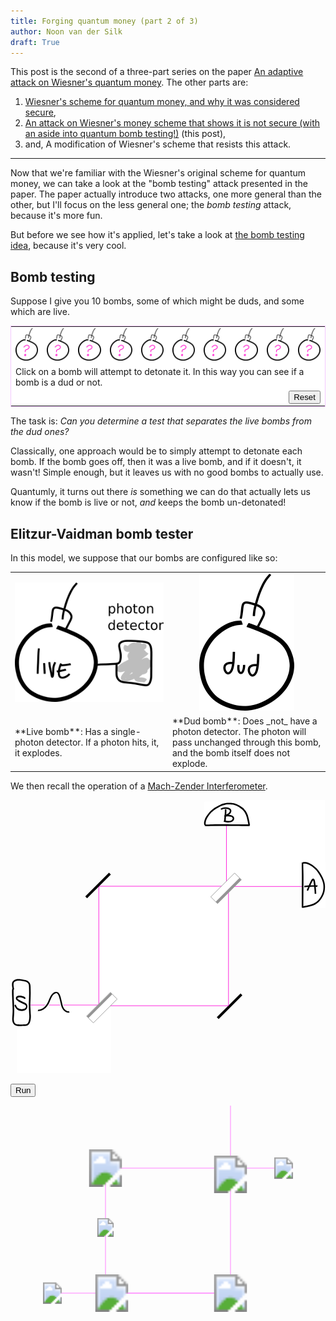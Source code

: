```yaml
---
title: Forging quantum money (part 2 of 3)
author: Noon van der Silk
draft: True
---
```


<style>
table.bombs {
    border: solid 1px #f3c9ff;
}

table.bombs td { 
    background: white; 
    border: 0;
}

table.bombs td img {
    cursor: pointer;
}
</style>
<script type="text/javascript" 
    src="//cdnjs.cloudflare.com/ajax/libs/jquery/2.2.4/jquery.js"></script>

This post is the second of a three-part series on the paper [An adaptive
attack on Wiesner's quantum money](https://arxiv.org/abs/1404.1507). The other
parts are:

1. [Wiesner's scheme for quantum money, and why it was considered
   secure](/posts/2017-01-06-forging-quantum-money-part-1.html),
2. [An attack on Wiesner's money scheme that shows it is not secure (with an
   aside into quantum bomb testing!)](#) (this post),
3. and, A modification of Wiesner's scheme that resists this attack.

<hr />

Now that we're familiar with the Wiesner's original scheme for quantum money,
we can take a look at the "bomb testing" attack presented in the paper.  The
paper actually introduce two attacks, one more general than the other, but
I'll focus on the less general one; the _bomb testing_ attack, because it's
more fun.

But before we see how it's applied, let's take a look at [the bomb testing
idea](https://en.wikipedia.org/wiki/Elitzur%E2%80%93Vaidman_bomb_tester),
because it's very cool.


## Bomb testing


Suppose I give you 10 bombs, some of which might be duds, and some which are
live. 
<table width='100%' border="0" class="bombs"> 
<tr> <td width='10%' style='text-align: center'>
<img id="b1" src="../images/bomb-unknown.png" width='100%'/>
</td> <td width='10%' style='text-align: center'>
<img id="b2" src="../images/bomb-unknown.png" width='100%'/>
</td> <td width='10%' style='text-align: center'>
<img id="b3" src="../images/bomb-unknown.png" width='100%'/>
</td> <td width='10%' style='text-align: center'>
<img id="b4" src="../images/bomb-unknown.png" width='100%'/>
</td> <td width='10%' style='text-align: center'>
<img id="b5" src="../images/bomb-unknown.png" width='100%'/>
</td> <td width='10%' style='text-align: center'>
<img id="b6" src="../images/bomb-unknown.png" width='100%'/>
</td> <td width='10%' style='text-align: center'>
<img id="b7" src="../images/bomb-unknown.png" width='100%'/>
</td> <td width='10%' style='text-align: center'>
<img id="b8" src="../images/bomb-unknown.png" width='100%'/>
</td> <td width='10%' style='text-align: center'>
<img id="b9" src="../images/bomb-unknown.png" width='100%'/>
</td> <td width='10%' style='text-align: center'>
<img id="b10" src="../images/bomb-unknown.png" width='100%'/>
</td> </tr>
<tr> <td colspan="10" class="instructions">
Click on a bomb will attempt to detonate it. In this way you can see if a bomb
is a dud or not.
</td> </tr>
<tr> <td colspan="10" class="instructions" style='text-align: right;'>
<button onclick="resetBombs();">Reset</button>
</td> </tr>
</table>

<script language="javascript">
var a = new Object();
function resetBombs () {
    $(".bombs td img").attr("src", "../images/bomb-unknown.png");
    $(".bombs td img").click(function (obj){
        var id = $(obj.target).attr("id");
        if ( !a[id] ) {
            if( Math.random() < 0.3 ){
                $(obj.target).attr("src", "../images/bomb-boom.png");
            } else {
                $(obj.target).attr("src", "../images/bomb-dud.png");
            }
        } else {
            console.log("skipping");
        }
        a[id] = true;
    });
}
resetBombs();
</script>

The task is:
*Can you determine a test that separates the live bombs from the dud ones?*

Classically, one approach would be to simply attempt to detonate each bomb. If
the bomb goes off, then it was a live bomb, and if it doesn't, it wasn't!
Simple enough, but it leaves us with no good bombs to actually use.

Quantumly, it turns out there _is_ something we can do that actually lets us
know if the bomb is live or not, _and_ keeps the bomb un-detonated!
 

## Elitzur-Vaidman bomb tester

In this model, we suppose that our bombs are configured like so:

<table width='100%'>
<tr> <td width='50%' style='text-align: center'>
<img src="../images/live-bomb.png" />
</td> <td width='50%' style='text-align: center'>
<img src="../images/dud-bomb.png" />
</td> </tr>
<tr> <td>
**Live bomb**: Has a single-photon detector. If a photon hits, it, it
explodes.
</td> <td>
**Dud bomb**: Does _not_ have a photon detector. The photon will pass
unchanged through this bomb, and the bomb itself does not explode.
</td> </tr>
</table>

We then recall the operation of a [Mach-Zender Interferometer](https://en.wikipedia.org/wiki/Mach%E2%80%93Zehnder_interferometer).







<center>
<svg
   xmlns:dc="http://purl.org/dc/elements/1.1/"
   xmlns:cc="http://creativecommons.org/ns#"
   xmlns:rdf="http://www.w3.org/1999/02/22-rdf-syntax-ns#"
   xmlns:svg="http://www.w3.org/2000/svg"
   xmlns="http://www.w3.org/2000/svg"
   xmlns:sodipodi="http://sodipodi.sourceforge.net/DTD/sodipodi-0.dtd"
   xmlns:inkscape="http://www.inkscape.org/namespaces/inkscape"
   width="554.50085"
   height="480.94122"
   viewBox="0 0 554.50088 480.94119"
   id="svg2"
   version="1.1"
   inkscape:version="0.91 r13725"
   inkscape:export-filename="/home/noon/dev/silky.github.com/src/images/wave-up.png"
   inkscape:export-xdpi="48.0396"
   inkscape:export-ydpi="48.0396"
   sodipodi:docname="mm-setup.svg">
  <defs
     id="defs4" />
  <sodipodi:namedview
     id="base"
     pagecolor="#ffffff"
     bordercolor="#666666"
     borderopacity="1.0"
     inkscape:pageopacity="0.0"
     inkscape:pageshadow="2"
     inkscape:zoom="0.98994949"
     inkscape:cx="471.74158"
     inkscape:cy="503.50598"
     inkscape:document-units="px"
     inkscape:current-layer="layer1"
     showgrid="false"
     fit-margin-top="0"
     fit-margin-left="0"
     fit-margin-right="0"
     fit-margin-bottom="0"
     showguides="false"
     inkscape:window-width="1631"
     inkscape:window-height="1438"
     inkscape:window-x="0"
     inkscape:window-y="0"
     inkscape:window-maximized="0"
     units="px" />
  <metadata
     id="metadata7">
    <rdf:RDF>
      <cc:Work
         rdf:about="">
        <dc:format>image/svg+xml</dc:format>
        <dc:type
           rdf:resource="http://purl.org/dc/dcmitype/StillImage" />
        <dc:title></dc:title>
      </cc:Work>
    </rdf:RDF>
  </metadata>
  <g
     inkscape:label="Layer 1"
     inkscape:groupmode="layer"
     id="layer1"
     transform="translate(1226.275,720.63565)">
    <rect
       style="fill:#ffffff;fill-opacity:1;stroke:#ff00d9;stroke-width:0.93451446;stroke-linecap:square;stroke-linejoin:bevel;stroke-miterlimit:4;stroke-dasharray:none;stroke-dashoffset:0;stroke-opacity:1"
       id="rect4500"
       width="164.20753"
       height="116.1468"
       x="-845.59387"
       y="-684.59009" />
    <rect
       style="fill:#ffffff;fill-opacity:1;stroke:none;stroke-width:2;stroke-linecap:square;stroke-linejoin:bevel;stroke-miterlimit:4;stroke-dasharray:none;stroke-dashoffset:0;stroke-opacity:1"
       id="rect4502"
       width="140.84468"
       height="120.81937"
       x="-813.95386"
       y="-720.63568" />
    <rect
       style="fill:#ffffff;fill-opacity:1;stroke:#ff00d9;stroke-width:0.8679862;stroke-linecap:square;stroke-linejoin:bevel;stroke-miterlimit:4;stroke-dasharray:none;stroke-dashoffset:0;stroke-opacity:1"
       id="rect4500-6"
       width="141.57872"
       height="116.21332"
       x="-1212.7578"
       y="-359.67938" />
    <rect
       style="fill:#ffffff;fill-opacity:1;stroke:none;stroke-width:2;stroke-linecap:square;stroke-linejoin:bevel;stroke-miterlimit:4;stroke-dasharray:none;stroke-dashoffset:0;stroke-opacity:1"
       id="rect4502-7"
       width="165.54257"
       height="118.81686"
       x="-1215.0608"
       y="-358.51132" />
    <rect
       style="fill:#ffffff;fill-opacity:1;stroke:none;stroke-width:2.5999999;stroke-linecap:square;stroke-linejoin:bevel;stroke-miterlimit:4;stroke-dasharray:none;stroke-dashoffset:0;stroke-opacity:1"
       id="rect4367"
       width="35.378044"
       height="67.418541"
       x="-1226.275"
       y="-391.5531"
       inkscape:export-xdpi="48.0396"
       inkscape:export-ydpi="48.0396" />
    <rect
       style="fill:#000000;fill-opacity:1;stroke:none;stroke-width:2.03500009;stroke-linecap:square;stroke-linejoin:bevel;stroke-miterlimit:4;stroke-dasharray:none;stroke-dashoffset:0;stroke-opacity:1"
       id="rect4371-3"
       width="4.5056953"
       height="59.1581"
       x="-849.43573"
       y="312.00827"
       transform="matrix(0.70710678,0.70710678,-0.70710678,0.70710678,0,0)"
       inkscape:export-xdpi="48.0396"
       inkscape:export-ydpi="48.0396" />
    <rect
       style="fill:#ffffff;fill-opacity:1;stroke:none;stroke-width:2.03500009;stroke-linecap:square;stroke-linejoin:bevel;stroke-miterlimit:4;stroke-dasharray:none;stroke-dashoffset:0;stroke-opacity:1"
       id="rect4503-1"
       width="41.385643"
       height="80.101242"
       x="676.17957"
       y="-885.11047"
       inkscape:export-xdpi="48.0396"
       inkscape:export-ydpi="48.0396"
       transform="matrix(0,-1,1,0,0,0)" />
    <path
       style="fill:#ffffff;fill-opacity:1;fill-rule:evenodd;stroke:#000000;stroke-width:0.46725723px;stroke-linecap:butt;stroke-linejoin:miter;stroke-opacity:1"
       d="m -883.21021,-675.36318 76.70018,-1.888 -2.36,-11.32805 -7.08003,-17.46402 -18.17203,-8.26003 -18.40804,0.23601 -17.93605,10.14803 -11.09203,13.92404 -3.54,9.20399 z"
       id="path4465-5"
       inkscape:connector-curvature="0"
       inkscape:export-xdpi="48.0396"
       inkscape:export-ydpi="48.0396" />
    <path
       style="fill:#000000;fill-opacity:1;stroke:none;stroke-width:2.03500009;stroke-linecap:square;stroke-linejoin:bevel;stroke-miterlimit:4;stroke-dasharray:none;stroke-dashoffset:0;stroke-opacity:1"
       id="path4416"
       d="m -883.81047,-677.48823 c 0.75986,-0.0205 1.52005,-0.0266 2.28012,-0.0351 1.50701,-0.0154 3.01405,-0.0271 4.5211,-0.0374 2.02782,-0.056 4.05623,-0.10564 6.0843,-0.15765 2.97071,-0.0774 5.94159,-0.14947 8.913,-0.19302 3.92562,-0.0345 7.85152,-0.0173 11.77719,-3.3e-4 3.86662,0.0201 7.7332,0.0463 11.59976,0.0759 3.56905,0.028 7.13814,0.0512 10.70722,0.0761 3.21256,0.0201 6.42514,0.0397 9.63772,0.0582 2.86473,0.0144 5.72944,0.0294 8.59416,0.0448 1.65631,0.008 3.3126,0.0182 4.96888,0.0318 0.19845,0.0514 -0.52861,2.85788 -0.72707,2.80649 l 0,0 c -1.65979,0.005 -3.31958,0.008 -4.97939,0.005 -2.86841,0 -5.73684,-0.004 -8.60525,-0.0112 -3.21653,-0.005 -6.43305,-0.0131 -9.64955,-0.0248 -3.57304,-0.0107 -7.14606,-0.0262 -10.71908,-0.042 -3.86695,-0.0173 -7.73387,-0.0406 -11.60077,-0.0678 -3.4122,-0.0238 -6.82442,-0.0516 -10.23672,-0.0534 -2.96718,0.008 -5.934,0.0571 -8.90071,0.10939 -2.52409,0.0475 -5.04828,0.10317 -7.57294,0.10378 -1.50068,-0.0103 -3.00135,-0.0219 -4.50199,-0.0374 -0.75404,-0.009 -1.5082,-0.0145 -2.26203,-0.0351 -0.18508,-0.0475 0.48697,-2.66496 0.67205,-2.61744 z"
       inkscape:connector-curvature="0"
       inkscape:export-xdpi="48.0396"
       inkscape:export-ydpi="48.0396" />
    <path
       style="fill:#000000;fill-opacity:1;stroke:none;stroke-width:2.03500009;stroke-linecap:square;stroke-linejoin:bevel;stroke-miterlimit:4;stroke-dasharray:none;stroke-dashoffset:0;stroke-opacity:1"
       id="path4432"
       d="m -807.58481,-676.97906 c -0.10733,-0.58182 -0.20802,-1.16486 -0.30824,-1.74795 -0.14796,-0.87471 -0.32181,-1.74455 -0.49312,-2.61487 -0.21669,-1.0688 -0.43393,-2.13746 -0.66318,-3.2036 -0.2461,-1.15974 -0.51134,-2.31517 -0.78549,-3.46855 -0.2832,-1.17806 -0.60396,-2.34661 -0.94375,-3.50943 -0.32664,-1.13324 -0.72793,-2.24115 -1.18393,-3.32809 -0.45567,-1.05207 -0.98182,-2.07131 -1.54253,-3.07068 -0.55256,-0.9588 -1.1704,-1.87575 -1.83456,-2.76013 -0.65371,-0.86204 -1.38632,-1.65839 -2.14468,-2.42829 -0.78008,-0.77723 -1.62843,-1.4797 -2.48644,-2.16807 -0.89208,-0.72126 -1.8435,-1.36211 -2.80054,-1.99262 -0.98432,-0.6478 -2.0008,-1.24393 -3.02899,-1.81876 -1.01952,-0.57636 -2.07745,-1.07819 -3.15316,-1.53946 -1.07361,-0.46044 -2.17748,-0.84148 -3.29885,-1.16628 -1.13359,-0.32498 -2.28706,-0.57052 -3.44908,-0.76756 -1.16458,-0.19695 -2.33918,-0.31872 -3.51573,-0.41479 -1.04117,-0.0865 -2.03595,-0.071 -2.79882,-0.0626 -1.15326,0.0126 -2.30248,0.11247 -3.44745,0.24405 -1.12752,0.13195 -2.23948,0.36263 -3.34529,0.61453 -1.07086,0.24531 -2.12479,0.55623 -3.16844,0.8977 -1.02239,0.33951 -2.02097,0.74364 -3.01044,1.16828 -0.97908,0.42501 -1.94292,0.88391 -2.89762,1.36084 -0.97978,0.49132 -1.94068,1.01876 -2.89757,1.55293 -0.98825,0.54917 -1.96175,1.12389 -2.92816,1.71044 -0.96362,0.58603 -1.91613,1.18992 -2.85643,1.81263 -0.91062,0.60833 -1.79654,1.25174 -2.65975,1.92538 -0.85058,0.66959 -1.66059,1.3879 -2.4494,2.12859 -0.78451,0.74692 -1.53291,1.52971 -2.26323,2.32923 -0.73673,0.80849 -1.42759,1.65657 -2.11131,2.50978 -0.68753,0.85008 -1.33536,1.73054 -1.95972,2.62767 -0.6183,0.89186 -1.17951,1.82076 -1.71898,2.76172 -0.52224,0.90625 -0.97921,1.84684 -1.40182,2.80284 -0.38289,0.87126 -0.69135,1.77143 -0.96681,2.68146 -0.24513,0.81853 -0.41609,1.65581 -0.53748,2.50085 -0.10714,0.76107 -0.1308,1.52957 -0.11281,2.2969 0.0168,0.67556 0.1343,1.33967 0.30517,1.99158 0.0403,0.18971 -2.64236,0.76019 -2.6827,0.57053 l 0,0 c -0.20485,-0.82247 -0.35015,-1.65844 -0.37156,-2.50796 -0.021,-0.89283 0.003,-1.78716 0.12446,-2.67327 0.13236,-0.96176 0.31894,-1.91533 0.59137,-2.84817 0.29721,-1.00161 0.62814,-1.99341 1.04115,-2.95414 0.44842,-1.03403 0.92985,-2.05411 1.48941,-3.03353 0.5686,-1.00198 1.15997,-1.99144 1.81134,-2.94236 0.64995,-0.94493 1.32367,-1.87342 2.04257,-2.76752 0.71295,-0.89255 1.42958,-1.78277 2.19493,-2.6315 0.76542,-0.84522 1.54661,-1.67572 2.36762,-2.46763 0.8325,-0.79583 1.68916,-1.56634 2.5886,-2.28643 0.9036,-0.72154 1.83261,-1.40939 2.79022,-2.05794 0.96117,-0.64715 1.93749,-1.27136 2.92586,-1.87618 0.98696,-0.60724 1.98298,-1.19968 2.99528,-1.7639 0.98328,-0.55589 1.97358,-1.09987 2.98011,-1.61273 0.98862,-0.50586 1.99031,-0.98615 3.00482,-1.43804 1.04613,-0.46417 2.10311,-0.90409 3.18447,-1.28052 1.10667,-0.37815 2.22436,-0.72448 3.36078,-1.00286 1.18197,-0.28204 2.36889,-0.54987 3.57405,-0.71402 1.22167,-0.16 2.44889,-0.28526 3.6813,-0.31993 1.47488,-0.0355 2.95257,-0.0262 4.42275,0.10962 1.24388,0.11653 2.48534,0.26311 3.71478,0.48866 1.24383,0.2361 2.47978,0.51519 3.69148,0.88503 1.20177,0.37605 2.38724,0.80274 3.53909,1.3135 1.13878,0.50992 2.25938,1.05932 3.34204,1.68087 1.07163,0.61103 2.13085,1.24416 3.15636,1.93047 1.0129,0.67836 2.01297,1.37687 2.95556,2.15144 0.92112,0.75406 1.82814,1.52727 2.65948,2.38114 0.82173,0.8526 1.6149,1.73385 2.32113,2.68603 0.71416,0.97264 1.38306,1.97753 1.97756,3.02848 0.59838,1.08044 1.16253,2.18064 1.64542,3.31823 0.48182,1.16926 0.91005,2.35899 1.25813,3.5755 0.34961,1.20155 0.6797,2.40895 0.96819,3.62684 0.27636,1.17109 0.54275,2.34447 0.78957,3.52219 0.22785,1.08137 0.44366,2.16528 0.65545,3.24992 0.16888,0.89227 0.33778,1.78459 0.476,2.68229 0.0906,0.57729 0.18027,1.15468 0.27231,1.73175 0.0276,0.18956 -2.65314,0.58001 -2.68075,0.39048 z"
       inkscape:connector-curvature="0"
       inkscape:export-xdpi="48.0396"
       inkscape:export-ydpi="48.0396" />
    <rect
       style="fill:#ffffff;fill-opacity:1;stroke:none;stroke-width:2.03500009;stroke-linecap:square;stroke-linejoin:bevel;stroke-miterlimit:4;stroke-dasharray:none;stroke-dashoffset:0;stroke-opacity:1"
       id="rect4503"
       width="41.385643"
       height="80.101242"
       x="-713.15979"
       y="-611.16406"
       inkscape:export-xdpi="48.0396"
       inkscape:export-ydpi="48.0396" />
    <path
       style="fill:#000000;fill-opacity:1;stroke:none;stroke-width:2.03500009;stroke-linecap:square;stroke-linejoin:bevel;stroke-miterlimit:4;stroke-dasharray:none;stroke-dashoffset:0;stroke-opacity:1"
       id="path4416-5"
       d="m -710.91994,-609.82517 c 0.0205,0.7599 0.0264,1.52008 0.0352,2.28012 0.0152,1.50705 0.0269,3.01409 0.0372,4.52114 0.056,2.0278 0.10562,4.05621 0.15763,6.08429 0.0774,2.97072 0.14946,5.9416 0.19303,8.91301 0.0345,3.92562 0.0173,7.85151 3.4e-4,11.77719 -0.02,3.86662 -0.0462,7.73321 -0.076,11.59975 -0.0282,3.56906 -0.0512,7.13815 -0.0761,10.70722 -0.0202,3.21257 -0.0395,6.42514 -0.0582,9.63773 -0.0144,2.86473 -0.0292,5.72944 -0.0447,8.59416 -0.008,1.65631 -0.0182,3.31261 -0.0319,4.96887 -0.0514,0.19846 -2.85789,-0.52861 -2.80647,-0.72705 l 0,0 c -0.005,-1.6598 -0.008,-3.31959 -0.005,-4.9794 8.7e-4,-2.86842 0.003,-5.73684 0.0111,-8.60525 0.006,-3.21653 0.0131,-6.43306 0.0245,-9.64956 0.0108,-3.57304 0.0262,-7.14605 0.0419,-10.71907 0.0175,-3.86696 0.0409,-7.73387 0.0678,-11.60077 0.024,-3.4122 0.0516,-6.82441 0.0534,-10.23671 -0.008,-2.9672 -0.0571,-5.93401 -0.1094,-8.90073 -0.0475,-2.52408 -0.10316,-5.04829 -0.10378,-7.57293 0.0104,-1.50069 0.022,-3.00138 0.0372,-4.50202 0.009,-0.75402 0.0146,-1.50817 0.0353,-2.262 0.0475,-0.18512 2.66497,0.48693 2.61745,0.67201 z"
       inkscape:connector-curvature="0"
       inkscape:export-xdpi="48.0396"
       inkscape:export-ydpi="48.0396" />
    <path
       style="fill:#000000;fill-opacity:1;stroke:none;stroke-width:2.03500009;stroke-linecap:square;stroke-linejoin:bevel;stroke-miterlimit:4;stroke-dasharray:none;stroke-dashoffset:0;stroke-opacity:1"
       id="path4432-3"
       d="m -711.42911,-533.59948 c 0.58183,-0.10733 1.16485,-0.20801 1.74794,-0.30824 0.8747,-0.14796 1.74455,-0.3218 2.61487,-0.4931 1.06879,-0.21671 2.13746,-0.43393 3.20362,-0.66319 1.15974,-0.24611 2.31517,-0.51133 3.46854,-0.78549 1.17805,-0.2832 2.34659,-0.60396 3.50943,-0.94374 1.13321,-0.32666 2.24114,-0.72794 3.32807,-1.18394 1.05208,-0.45567 2.07129,-0.98183 3.07067,-1.54254 0.95882,-0.55255 1.87577,-1.17039 2.76013,-1.83455 0.86207,-0.65371 1.6584,-1.38632 2.42832,-2.14468 0.7772,-0.78008 1.47968,-1.62844 2.16804,-2.48644 0.72128,-0.89208 1.36214,-1.84351 1.99264,-2.80054 0.64781,-0.98432 1.24392,-2.0008 1.81873,-3.02899 0.57639,-1.01951 1.07819,-2.07745 1.53948,-3.15316 0.46046,-1.07361 0.8415,-2.17747 1.1663,-3.29885 0.32497,-1.13359 0.57052,-2.28707 0.76753,-3.44908 0.19697,-1.16458 0.31876,-2.33918 0.41479,-3.51573 0.0865,-1.04117 0.071,-2.03594 0.0627,-2.79883 -0.0124,-1.15325 -0.11243,-2.30248 -0.24404,-3.44744 -0.13195,-1.12753 -0.36263,-2.23949 -0.61452,-3.34528 -0.24531,-1.07088 -0.55622,-2.1248 -0.89772,-3.16845 -0.33951,-1.0224 -0.74364,-2.02097 -1.16825,-3.01043 -0.42501,-0.97909 -0.8839,-1.94293 -1.36086,-2.89763 -0.49133,-0.97978 -1.01876,-1.94068 -1.55292,-2.89757 -0.54916,-0.98825 -1.12389,-1.96175 -1.71044,-2.92815 -0.58603,-0.96362 -1.18993,-1.91615 -1.81264,-2.85644 -0.60832,-0.91063 -1.25174,-1.79654 -1.92537,-2.65974 -0.66957,-0.85059 -1.38792,-1.66063 -2.12861,-2.44945 -0.74689,-0.78448 -1.5297,-1.53289 -2.32923,-2.26321 -0.80847,-0.73672 -1.65656,-1.42761 -2.50978,-2.1113 -0.85005,-0.68752 -1.73054,-1.33537 -2.62766,-1.95972 -0.89183,-0.61833 -1.82073,-1.1795 -2.76172,-1.719 -0.90623,-0.5222 -1.84681,-0.97919 -2.80285,-1.40182 -0.87122,-0.38286 -1.77142,-0.69135 -2.68144,-0.96679 -0.81855,-0.24513 -1.65581,-0.4161 -2.50084,-0.53749 -0.76108,-0.10714 -1.5296,-0.13079 -2.2969,-0.1128 -0.67558,0.0168 -1.3397,0.13429 -1.99162,0.30517 -0.18969,0.0402 -0.76018,-2.64239 -0.57048,-2.68272 l 0,0 c 0.82242,-0.20484 1.65842,-0.35011 2.50795,-0.37156 0.89281,-0.0211 1.78716,0.004 2.67326,0.12448 0.96178,0.13237 1.91534,0.31895 2.84814,0.59136 1.00163,0.29722 1.99342,0.62813 2.95414,1.04114 1.03408,0.44843 2.05414,0.92985 3.03355,1.48943 1.00197,0.56861 1.99143,1.15997 2.94235,1.81132 0.94496,0.64996 1.87343,1.3237 2.76752,2.04257 0.89258,0.71295 1.7828,1.42958 2.63151,2.19494 0.84523,0.76542 1.67574,1.54663 2.46762,2.36764 0.79585,0.83247 1.56638,1.68914 2.28644,2.58861 0.72154,0.90358 1.40938,1.83258 2.05794,2.7902 0.64715,0.96119 1.27135,1.9375 1.87621,2.92586 0.60722,0.98696 1.19967,1.98299 1.76386,2.9953 0.55591,0.98327 1.09987,1.97357 1.61273,2.9801 0.50589,0.98863 0.98616,1.99031 1.43806,3.00481 0.46418,1.04614 0.9041,2.10312 1.28049,3.18448 0.37818,1.10667 0.72451,2.22436 1.00289,3.36078 0.28202,1.18197 0.54986,2.36888 0.71402,3.57404 0.16,1.22168 0.28526,2.4489 0.31993,3.6813 0.0353,1.47488 0.026,2.95258 -0.10961,4.42275 -0.11653,1.24388 -0.26312,2.48535 -0.48867,3.71478 -0.2361,1.24384 -0.51519,2.47978 -0.88501,3.6915 -0.37607,1.20176 -0.80278,2.38724 -1.31351,3.53909 -0.50992,1.13877 -1.05933,2.25937 -1.68089,3.34202 -0.61101,1.07164 -1.24414,2.13087 -1.93046,3.15638 -0.67836,1.01289 -1.37685,2.01295 -2.15146,2.95556 -0.75406,0.9211 -1.52728,1.82813 -2.38111,2.65947 -0.85262,0.82173 -1.73388,1.6149 -2.68603,2.32114 -0.97267,0.71414 -1.97754,1.38304 -3.02848,1.97755 -1.08044,0.59837 -2.18067,1.16253 -3.31826,1.64542 -1.16923,0.48182 -2.35898,0.91005 -3.57548,1.25813 -1.20158,0.34961 -2.40896,0.6797 -3.62684,0.96819 -1.17109,0.27636 -2.34446,0.54276 -3.52219,0.78956 -1.0814,0.22785 -2.16526,0.44367 -3.24991,0.65546 -0.89229,0.16888 -1.78462,0.33778 -2.68231,0.476 -0.57728,0.0906 -1.15469,0.18026 -1.73174,0.27231 -0.18956,0.0276 -0.58003,-2.65314 -0.39047,-2.68076 z"
       inkscape:connector-curvature="0"
       inkscape:export-xdpi="48.0396"
       inkscape:export-ydpi="48.0396" />
    <path
       style="fill:#000000;fill-opacity:1;stroke:none;stroke-width:2.03500009;stroke-linecap:square;stroke-linejoin:bevel;stroke-miterlimit:4;stroke-dasharray:none;stroke-dashoffset:0;stroke-opacity:1"
       id="path4454"
       d="m -704.94806,-561.83882 c 0.26914,-0.50842 0.4832,-1.0431 0.70689,-1.57235 0.3519,-0.83354 0.70894,-1.66486 1.05173,-2.5022 0.41134,-1.02393 0.83661,-2.04196 1.27544,-3.05439 0.46765,-1.0901 0.95072,-2.17339 1.43794,-3.25486 0.50556,-1.09554 1.01782,-2.1879 1.53928,-3.27594 0.53319,-1.10899 1.08874,-2.20698 1.67803,-3.28719 0.45891,-0.8427 0.97325,-1.6523 1.58548,-2.39156 0.84847,-0.97471 1.41582,-1.06887 2.7024,-1.086 0.75263,0.23288 1.23617,0.79286 1.64121,1.43538 0.35783,0.60809 0.58451,1.27698 0.78535,1.94961 0.23054,0.80851 0.38863,1.63481 0.53488,2.46192 0.15832,0.93168 0.27608,1.86949 0.41097,2.8047 0.15211,1.03011 0.28847,2.06238 0.41501,3.09591 0.13484,1.10925 0.24425,2.22132 0.34581,3.33403 0.10753,1.15667 0.18057,2.3161 0.27305,3.47397 0.0972,1.16217 0.21705,2.32234 0.30397,3.48537 0.0811,1.16864 0.1264,2.33933 0.16765,3.50993 0.0231,0.75946 0.0148,0.38099 0.0252,1.1354 0.003,0.19643 -2.77519,0.23759 -2.7781,0.0412 l 0,0 c -0.0157,-0.71766 -0.005,-0.35266 -0.0312,-1.09501 -0.0393,-1.13878 -0.0823,-2.27772 -0.16293,-3.41447 -0.0893,-1.15953 -0.20651,-2.31665 -0.30386,-3.47551 -0.0923,-1.14974 -0.16263,-2.3012 -0.26787,-3.44993 -0.0979,-1.08916 -0.20328,-2.1777 -0.33322,-3.26356 -0.12265,-1.01803 -0.25505,-2.03483 -0.40125,-3.04977 -0.12771,-0.91123 -0.23887,-1.82491 -0.3895,-2.73278 -0.128,-0.74037 -0.26481,-1.48046 -0.46696,-2.20486 -0.13629,-0.46377 -0.28188,-0.93063 -0.5345,-1.34663 -0.064,-0.0935 -0.32951,-0.35221 -0.0952,-0.13208 0.25815,-0.0148 0.51849,-0.008 0.77447,-0.0442 0.0812,-0.0116 -0.16018,-0.2244 -0.34348,0.0942 -0.52948,0.59962 -0.92826,1.29564 -1.31409,1.99331 -0.56583,1.04874 -1.10162,2.11334 -1.62596,3.18339 -0.51501,1.07057 -1.02268,2.14446 -1.52091,3.22298 -0.48446,1.07272 -0.96665,2.14639 -1.43255,3.22734 -0.43816,0.99473 -0.86186,1.99553 -1.27227,3.00205 -0.35099,0.84923 -0.72101,1.6902 -1.08781,2.53269 -0.26526,0.60053 -0.51655,1.20843 -0.83316,1.78455 -0.0802,0.17394 -2.54015,-0.96061 -2.45992,-1.13455 z"
       inkscape:connector-curvature="0"
       inkscape:export-xdpi="48.0396"
       inkscape:export-ydpi="48.0396" />
    <path
       style="fill:#000000;fill-opacity:1;stroke:none;stroke-width:2.03500009;stroke-linecap:square;stroke-linejoin:bevel;stroke-miterlimit:4;stroke-dasharray:none;stroke-dashoffset:0;stroke-opacity:1"
       id="path4456"
       d="m -708.64009,-569.75354 c 0.0695,-8.7e-4 0.27807,-0.002 0.20856,-0.003 -1.16553,-0.0146 0.42899,-0.0519 0.68119,-0.0687 0.80719,-0.047 1.61181,-0.12723 2.41666,-0.20293 0.98315,-0.0937 1.96734,-0.17583 2.95211,-0.25046 1.13521,-0.0854 2.27183,-0.14933 3.40866,-0.20847 1.22866,-0.0722 2.45951,-0.0848 3.68991,-0.0919 1.4835,-0.005 2.967,0.003 4.45047,0.0121 1.28083,0.003 2.56129,0.0118 3.84167,0.0467 0.8795,0.0278 0.43931,0.0133 1.32059,0.0435 0.19034,0.0547 -0.58247,2.74645 -0.77282,2.69181 l 0,0 c -0.86954,-0.0286 -0.43593,-0.0152 -1.30084,-0.0403 -1.26528,-0.0292 -2.53085,-0.0298 -3.7964,-0.038 -1.08244,-0.006 -2.14847,-0.0117 -3.04077,-0.0134 -1.1958,8.7e-4 -2.39255,-0.002 -3.58719,0.0578 -1.12195,0.0527 -2.24386,0.1078 -3.36471,0.18061 -0.97177,0.0645 -1.94303,0.13587 -2.91308,0.22271 -0.82937,0.0728 -1.65825,0.15831 -2.48967,0.20257 -0.79166,0.0434 -1.58358,0.1014 -2.37714,0.0794 -0.18529,-0.0476 0.48751,-2.66796 0.6728,-2.62039 z"
       inkscape:connector-curvature="0"
       inkscape:export-xdpi="48.0396"
       inkscape:export-ydpi="48.0396" />
    <path
       style="fill:#000000;fill-opacity:1;stroke:none;stroke-width:2.03500009;stroke-linecap:square;stroke-linejoin:bevel;stroke-miterlimit:4;stroke-dasharray:none;stroke-dashoffset:0;stroke-opacity:1"
       id="path4458"
       d="m -846.24369,-703.90321 c 0.006,0.51852 0.0104,1.03704 0.0136,1.55554 0.004,0.74426 0.007,1.48855 0.009,2.2328 -0.008,0.93862 -0.0487,1.87627 -0.11075,2.81274 -0.08,1.04928 -0.15484,2.09911 -0.25064,3.14712 -0.1105,1.10973 -0.22557,2.21906 -0.33339,3.32902 -0.1132,1.16408 -0.2089,2.3297 -0.29801,3.49579 -0.0913,1.20608 -0.16567,2.41338 -0.2349,3.62092 -0.01,0.19718 -2.7983,0.0621 -2.78875,-0.13513 l 0,0 c 0.0709,-1.2224 0.14717,-2.44451 0.24078,-3.66545 0.0915,-1.18235 0.18977,-2.36423 0.30651,-3.54438 0.10936,-1.10521 0.22733,-2.20947 0.33991,-3.3143 0.0953,-1.0304 0.17178,-2.06247 0.25569,-3.09386 0.0636,-0.88297 0.10931,-1.76716 0.12274,-2.65247 0.003,-0.74425 0.005,-1.48854 0.009,-2.2328 0.003,-0.5185 0.008,-1.03702 0.0136,-1.55554 0,-0.1913 2.70539,-0.1913 2.70539,0 z"
       inkscape:connector-curvature="0"
       inkscape:export-xdpi="48.0396"
       inkscape:export-ydpi="48.0396" />
    <path
       style="fill:#000000;fill-opacity:1;stroke:none;stroke-width:2.03500009;stroke-linecap:square;stroke-linejoin:bevel;stroke-miterlimit:4;stroke-dasharray:none;stroke-dashoffset:0;stroke-opacity:1"
       id="path4460"
       d="m -856.57687,-705.00902 c 0.37105,-0.42301 0.82485,-0.7528 1.29496,-1.05567 0.61422,-0.39979 1.28009,-0.69981 1.96711,-0.94863 0.80872,-0.27755 1.65426,-0.40212 2.50001,-0.49964 0.91613,-0.10065 1.83648,-0.14349 2.7575,-0.16013 1.25404,-0.0416 2.50007,0.0718 3.73643,0.26877 1.0585,0.1527 2.08423,0.45029 3.07661,0.84279 0.91489,0.37394 1.69963,0.95185 2.39153,1.64788 0.5711,0.59397 0.92005,1.32682 1.16877,2.10186 0.21882,0.74131 0.22145,1.49934 0.11859,2.25797 -0.11667,0.78289 -0.41459,1.51224 -0.76964,2.2134 -0.40386,0.78065 -0.9593,1.46018 -1.54805,2.10644 -0.64849,0.70113 -1.40435,1.2838 -2.18912,1.82226 -0.81806,0.54029 -1.69332,0.98629 -2.57312,1.41574 -0.6815,0.32414 -1.37433,0.62337 -2.06361,0.93031 -0.24838,0.10649 -0.4974,0.22887 -0.74908,0.31732 -1.33942,-2.63024 -1.50021,-2.26363 0.21184,-2.40278 0.65729,-0.0556 1.31533,-0.10088 1.97369,-0.14139 1.03522,-0.0761 2.07289,-0.0781 3.11028,-0.0662 0.91887,0 1.83502,0.0805 2.74434,0.20779 0.92978,0.1213 1.83724,0.36339 2.721,0.67145 0.90027,0.32204 1.70822,0.81793 2.43937,1.42709 0.69558,0.59407 1.17471,1.34477 1.52139,2.18149 0.31686,0.84891 0.32306,1.73544 0.20333,2.62052 -0.13977,0.87942 -0.51226,1.67591 -0.98692,2.41959 -0.48855,0.72669 -1.14551,1.29893 -1.84295,1.81605 -0.71138,0.51435 -1.5042,0.88933 -2.31862,1.20711 -0.83116,0.31913 -1.69988,0.50646 -2.57785,0.63724 -1.11649,0.14948 -2.24656,0.15906 -3.37011,0.10238 -0.90636,-0.0458 -1.80607,-0.17205 -2.70196,-0.31175 -0.93062,-0.14799 -1.8522,-0.34764 -2.77732,-0.52623 -0.6496,-0.11905 -1.29574,-0.25605 -1.94321,-0.38605 -0.1789,-0.0797 0.94866,-2.6099 1.12757,-2.53015 l 0,0 c 0.64169,0.13112 1.28334,0.26246 1.92673,0.38503 0.89071,0.17662 1.78007,0.36351 2.67944,0.49183 0.81463,0.11644 1.63321,0.21176 2.45666,0.23283 0.0321,0 0.72744,0.0473 1.63976,-0.0355 0.71734,-0.0721 1.43188,-0.17663 2.11761,-0.40918 0.64036,-0.21199 1.26712,-0.46688 1.83631,-0.83434 0.49412,-0.3246 0.97329,-0.67817 1.34079,-1.14804 0.32043,-0.436 0.57003,-0.91246 0.67698,-1.44813 0.0792,-0.46399 0.10095,-0.93264 -0.0694,-1.38126 -0.20994,-0.47763 -0.5217,-0.88148 -0.93839,-1.20056 -0.54633,-0.40287 -1.14775,-0.71552 -1.79864,-0.91508 -0.7579,-0.22639 -1.5301,-0.39969 -2.31823,-0.48067 -0.82838,-0.0861 -1.65951,-0.13532 -2.49276,-0.13177 -0.11012,0 -0.66708,-0.0271 -1.60194,0.0238 -0.64137,0.0308 -1.28267,0.065 -1.92295,0.11419 -0.65461,0.0512 -5.55036,0.59599 -2.82563,-2.21709 0.29804,-0.20606 0.60986,-0.37787 0.94327,-0.52244 0.67002,-0.3147 1.34017,-0.62888 2.01302,-0.93755 0.7913,-0.36721 1.57241,-0.76144 2.32272,-1.20692 0.65487,-0.41666 1.28973,-0.86747 1.83882,-1.42005 0.46795,-0.47907 0.9182,-0.97993 1.25072,-1.56554 0.25883,-0.46123 0.48413,-0.94195 0.57586,-1.46742 0.0724,-0.40325 0.0793,-0.80387 -0.0437,-1.20006 -0.14175,-0.41927 -0.33951,-0.80214 -0.67383,-1.10287 -0.49734,-0.44506 -1.06772,-0.78373 -1.69938,-1.00577 -0.85768,-0.29344 -1.73749,-0.50758 -2.6381,-0.62103 -0.75932,-0.0981 -1.51253,-0.10972 -2.27255,-0.17303 -0.0834,-0.007 0.16739,-0.004 0.25109,-0.006 -0.85467,0 -1.70892,0.014 -2.5608,0.091 -0.69231,0.0568 -1.38858,0.11201 -2.06298,0.28853 -0.53431,0.13972 -1.04702,0.33961 -1.5251,0.61903 -0.31219,0.18045 -0.63702,0.34768 -0.89971,0.59963 -0.11333,0.15405 -2.29172,-1.44859 -2.1784,-1.60265 z"
       inkscape:connector-curvature="0"
       inkscape:export-xdpi="48.0396"
       inkscape:export-ydpi="48.0396" />
    <rect
       style="fill:#ffffff;fill-opacity:1;stroke:#ff00d9;stroke-width:0.93451446;stroke-linecap:square;stroke-linejoin:bevel;stroke-miterlimit:4;stroke-dasharray:none;stroke-dashoffset:0;stroke-opacity:1"
       id="rect4474"
       width="227.73917"
       height="210.3839"
       x="-1070.2701"
       y="-568.83618" />
    <rect
       style="fill:#ffffff;fill-opacity:1;stroke:none;stroke-width:2.5999999;stroke-linecap:square;stroke-linejoin:bevel;stroke-miterlimit:4;stroke-dasharray:none;stroke-dashoffset:0;stroke-opacity:1"
       id="rect4373"
       width="15.222035"
       height="59.708134"
       x="-1006.626"
       y="169.3295"
       transform="matrix(0.70710678,0.70710678,-0.70710678,0.70710678,0,0)"
       inkscape:export-xdpi="48.0396"
       inkscape:export-ydpi="48.0396" />
    <rect
       style="fill:none;fill-opacity:1;stroke:#959595;stroke-width:0.95086849;stroke-linecap:square;stroke-linejoin:bevel;stroke-miterlimit:4;stroke-dasharray:none;stroke-dashoffset:0;stroke-opacity:1"
       id="rect4369"
       width="16.284245"
       height="59.338661"
       x="-1006.2474"
       y="169.49168"
       transform="matrix(0.70710678,0.70710678,-0.70710678,0.70710678,0,0)"
       inkscape:export-xdpi="48.0396"
       inkscape:export-ydpi="48.0396" />
    <rect
       style="fill:#959595;fill-opacity:1;stroke:none;stroke-width:2.03500009;stroke-linecap:square;stroke-linejoin:bevel;stroke-miterlimit:4;stroke-dasharray:none;stroke-dashoffset:0;stroke-opacity:1"
       id="rect4371"
       width="4.5056953"
       height="59.1581"
       x="-994.68427"
       y="169.54022"
       transform="matrix(0.70710678,0.70710678,-0.70710678,0.70710678,0,0)"
       inkscape:export-xdpi="48.0396"
       inkscape:export-ydpi="48.0396" />
    <rect
       style="fill:#ffffff;fill-opacity:1;stroke:none;stroke-width:2.5999999;stroke-linecap:square;stroke-linejoin:bevel;stroke-miterlimit:4;stroke-dasharray:none;stroke-dashoffset:0;stroke-opacity:1"
       id="rect4373-6"
       width="15.222035"
       height="59.708134"
       x="-1011.417"
       y="472.39816"
       transform="matrix(0.70710678,0.70710678,-0.70710678,0.70710678,0,0)"
       inkscape:export-xdpi="48.0396"
       inkscape:export-ydpi="48.0396" />
    <rect
       style="fill:none;fill-opacity:1;stroke:#959595;stroke-width:0.95086849;stroke-linecap:square;stroke-linejoin:bevel;stroke-miterlimit:4;stroke-dasharray:none;stroke-dashoffset:0;stroke-opacity:1"
       id="rect4369-2"
       width="16.284245"
       height="59.338661"
       x="-1012.3601"
       y="472.56036"
       transform="matrix(0.70710678,0.70710678,-0.70710678,0.70710678,0,0)"
       inkscape:export-xdpi="48.0396"
       inkscape:export-ydpi="48.0396" />
    <rect
       style="fill:#959595;fill-opacity:1;stroke:none;stroke-width:2.03500009;stroke-linecap:square;stroke-linejoin:bevel;stroke-miterlimit:4;stroke-dasharray:none;stroke-dashoffset:0;stroke-opacity:1"
       id="rect4371-9"
       width="4.5056953"
       height="59.1581"
       x="-1012.6911"
       y="472.60892"
       transform="matrix(0.70710678,0.70710678,-0.70710678,0.70710678,0,0)"
       inkscape:export-xdpi="48.0396"
       inkscape:export-ydpi="48.0396" />
    <rect
       style="fill:#000000;fill-opacity:1;stroke:none;stroke-width:2.03500009;stroke-linecap:square;stroke-linejoin:bevel;stroke-miterlimit:4;stroke-dasharray:none;stroke-dashoffset:0;stroke-opacity:1"
       id="rect4371-3-3"
       width="4.5056953"
       height="59.1581"
       x="-1163.5527"
       y="325.36591"
       transform="matrix(0.70710678,0.70710678,-0.70710678,0.70710678,0,0)"
       inkscape:export-xdpi="48.0396"
       inkscape:export-ydpi="48.0396" />
    <path
       style="fill:#000000;fill-opacity:1;stroke:none;stroke-width:2;stroke-linecap:square;stroke-linejoin:bevel;stroke-miterlimit:4;stroke-dasharray:none;stroke-dashoffset:0;stroke-opacity:1"
       id="path4538"
       d="m -1220.6211,-387.84803 c -0.1016,0.72063 -0.1413,1.4469 -0.1752,2.17318 -0.054,1.18296 -0.037,2.36781 -0.024,3.55151 0.015,1.46186 0.036,2.92351 0.081,4.38479 0.052,1.56452 0.1144,3.12866 0.1736,4.69291 0.057,1.56127 0.1093,3.12261 0.1846,4.68314 0.085,1.63689 0.1727,3.27364 0.255,4.91069 0.09,1.78342 0.1621,3.56765 0.2282,5.3521 0.065,1.85644 0.1305,3.71302 0.167,5.57029 0.042,1.85233 0.01,3.70473 -0.035,5.55664 -0.047,1.82485 -0.1585,3.64679 -0.2871,5.46741 -0.1266,1.75113 -0.2734,3.50076 -0.3642,5.2542 -0.081,1.41147 -0.027,2.82268 0.163,4.22256 0.1442,1.03313 0.4674,2.01825 0.9164,2.95573 0.3632,0.76974 0.9189,1.38724 1.5532,1.94062 0.6408,0.51163 1.3924,0.82427 2.1612,1.08567 0.849,0.25641 1.7239,0.41414 2.6019,0.53042 0.9244,0.12283 1.8554,0.15939 2.7867,0.17718 1.172,0.009 1.2708,0.0134 2.27,-0.0117 1.0707,-0.0356 2.1406,-0.0916 3.2106,-0.14349 1.1282,-0.0496 2.256,-0.10489 3.383,-0.17672 0.9175,-0.0528 1.8336,-0.13024 2.7366,-0.3039 0.6366,-0.12158 1.2165,-0.37218 1.7411,-0.74723 0.564,-0.43666 0.9905,-1.00822 1.3845,-1.59532 0.4483,-0.67289 0.7687,-1.41281 1.0385,-2.17148 0.2846,-0.83868 0.4712,-1.70506 0.639,-2.57316 0.1849,-1.00132 0.3295,-2.00965 0.4463,-3.02102 0.1216,-1.04998 0.1683,-2.10524 0.1916,-3.16125 0.038,-1.09178 -0.034,-2.18199 -0.1143,-3.27009 -0.1,-1.1415 -0.1824,-2.28382 -0.2403,-3.42821 -0.046,-1.16028 -0.091,-2.32036 -0.1547,-3.47985 -0.068,-1.16985 -0.1359,-2.33967 -0.1996,-3.50975 -0.063,-1.20813 -0.1287,-2.41622 -0.1644,-3.62549 -0.029,-1.20841 -0.026,-2.41724 -0.023,-3.62588 -0.01,-1.22808 0.017,-2.45557 0.058,-3.6829 0.045,-1.24483 0.098,-2.48936 0.148,-3.73403 0.05,-1.26096 0.094,-2.52216 0.1355,-3.78346 0.041,-1.27793 0.076,-2.55606 0.1072,-3.83425 0.033,-1.29814 0.058,-2.59644 0.081,-3.89478 0.03,-1.3301 0.01,-2.66062 -0.014,-3.99066 -0.024,-1.35028 -0.053,-2.7005 -0.079,-4.05075 -0.027,-1.35074 -0.051,-2.70154 -0.073,-4.05238 -0.012,-1.16898 -0.07,-2.33518 -0.2495,-3.49088 -0.1345,-0.84927 -0.4364,-1.64693 -0.8384,-2.40221 -0.3716,-0.67266 -0.8887,-1.23644 -1.4476,-1.756 -0.5657,-0.51452 -1.2214,-0.90687 -1.8934,-1.26381 -0.7207,-0.38149 -1.4913,-0.64681 -2.2687,-0.88454 -0.8607,-0.25517 -1.7394,-0.44046 -2.6199,-0.61175 -0.9866,-0.191 -1.9829,-0.32328 -2.9763,-0.47238 -1.1075,-0.1658 -2.2153,-0.33171 -3.3282,-0.45762 -1.0971,-0.12337 -2.198,-0.20061 -3.3018,-0.21783 0.058,0.003 0.233,0.006 0.1747,0.009 -0.8091,0.047 -1.5852,0.093 -2.3856,0.23696 -0.8787,0.15447 -1.7072,0.47631 -2.5151,0.84393 -0.7207,0.33349 -1.3791,0.77534 -1.9937,1.27452 -0.4413,0.34652 -0.7666,0.78302 -1.0318,1.27123 -0.2487,0.46655 -0.3614,0.98112 -0.4405,1.49903 -0.098,0.67423 -0.098,1.3559 -0.094,2.03548 3e-4,0.80847 0.037,1.61462 0.1141,2.41916 0.1075,0.86371 0.2627,1.72056 0.4053,2.57895 0.1302,0.92407 0.3093,1.83858 0.5062,2.75035 0.034,0.15579 0.068,0.31158 0.1017,0.46736 0.035,0.1924 -2.6862,0.68541 -2.721,0.49301 l 0,0 c -0.034,-0.15721 -0.068,-0.31442 -0.1018,-0.47162 -0.2028,-0.94874 -0.3873,-1.90044 -0.5211,-2.86173 -0.1488,-0.91158 -0.3109,-1.8217 -0.4175,-2.73948 -0.08,-0.87395 -0.1177,-1.74939 -0.1131,-2.62723 0,-0.80055 0.01,-1.60338 0.1264,-2.39687 0.1197,-0.76458 0.2938,-1.5225 0.6407,-2.22022 0.3831,-0.75646 0.8465,-1.45842 1.4893,-2.02304 0.7427,-0.65853 1.5451,-1.24482 2.4346,-1.69225 0.9644,-0.47562 1.9565,-0.90247 3.011,-1.13548 1.3452,-0.28909 2.7037,-0.47454 4.0851,-0.38745 1.1728,0.0454 2.3432,0.13616 3.5084,0.28116 1.1326,0.1449 2.2619,0.31437 3.3903,0.48982 1.0308,0.15687 2.0622,0.31313 3.0828,0.52768 0.9596,0.20458 1.9164,0.42779 2.8488,0.73591 0.9098,0.30987 1.8068,0.66098 2.6422,1.14166 0.8299,0.483 1.6313,1.01725 2.3203,1.69213 0.7139,0.71832 1.3662,1.49552 1.8336,2.40099 0.4923,0.98603 0.8746,2.01843 1.0492,3.11187 0.1987,1.26239 0.2853,2.53535 0.2975,3.81334 0.023,1.34818 0.046,2.69632 0.073,4.04442 0.027,1.3531 0.056,2.70617 0.079,4.05932 0.022,1.35733 0.044,2.71517 0.011,4.07253 -0.025,1.30337 -0.053,2.60672 -0.084,3.90995 -0.032,1.2842 -0.067,2.56835 -0.109,3.85229 -0.042,1.2671 -0.086,2.53409 -0.1381,3.80083 -0.05,1.23946 -0.1036,2.47878 -0.15,3.71839 -0.041,1.20355 -0.063,2.40723 -0.06,3.61156 -0.01,1.18253 -0.01,2.36529 0.022,3.54758 0.037,1.19077 0.1,2.38053 0.1608,3.57028 0.063,1.16952 0.1298,2.33879 0.1971,3.50806 0.063,1.16312 0.1105,2.32671 0.1543,3.49072 0.056,1.12653 0.1377,2.25092 0.2345,3.37469 0.084,1.16331 0.1624,2.32914 0.1196,3.49628 -0.029,1.12613 -0.082,2.25149 -0.2093,3.37143 -0.1221,1.07209 -0.2791,2.14025 -0.4778,3.20098 -0.1919,0.97774 -0.4066,1.95275 -0.7217,2.89946 -0.3262,0.93976 -0.7116,1.85848 -1.2558,2.69606 -0.5256,0.80792 -1.1021,1.58665 -1.8434,2.21269 -0.7612,0.60872 -1.5902,1.08828 -2.5442,1.32851 -1.0035,0.25446 -2.0272,0.39711 -3.0608,0.45962 -1.1426,0.0837 -2.2861,0.14679 -3.431,0.1887 -1.0838,0.05 -2.1674,0.1039 -3.2513,0.14734 -1.2596,0.044 -2.5199,0.044 -3.7798,0.008 -1.0218,-0.0386 -2.0427,-0.1088 -3.0537,-0.26857 -1.0277,-0.17244 -2.0535,-0.38138 -3.0326,-0.74688 -1.0266,-0.41209 -2.0136,-0.91706 -2.836,-1.67178 -0.8231,-0.78905 -1.5361,-1.67034 -2.0171,-2.71354 -0.5308,-1.15784 -0.9305,-2.36538 -1.11,-3.63128 -0.2146,-1.54468 -0.2975,-3.10154 -0.2175,-4.66084 0.084,-1.7704 0.2301,-3.5365 0.3585,-5.30408 0.1246,-1.78294 0.2347,-3.56696 0.2795,-5.35402 0.042,-1.81794 0.073,-3.63647 0.032,-5.4548 -0.037,-1.84395 -0.103,-3.68713 -0.1642,-5.53041 -0.064,-1.77474 -0.13,-3.54943 -0.2129,-5.32341 -0.077,-1.63813 -0.1637,-3.27581 -0.2451,-4.91374 -0.074,-1.56804 -0.1229,-3.13697 -0.1834,-4.70556 -0.061,-1.57181 -0.1241,-3.14353 -0.1726,-4.71577 -0.04,-1.47867 -0.054,-2.95763 -0.061,-4.43681 -0.01,-1.23209 -0.012,-2.46557 0.061,-3.69605 0.05,-0.796 0.1084,-1.59252 0.2516,-2.37837 0.024,-0.19018 2.7132,0.14382 2.6896,0.33399 z"
       inkscape:connector-curvature="0" />
    <path
       style="fill:#000000;fill-opacity:1;stroke:none;stroke-width:2;stroke-linecap:square;stroke-linejoin:bevel;stroke-miterlimit:4;stroke-dasharray:none;stroke-dashoffset:0;stroke-opacity:1"
       id="path4548"
       d="m -1201.6653,-370.25305 c -0.1829,-0.36871 -0.4513,-0.61399 -0.7327,-0.83425 -0.6608,-0.45324 -1.3792,-0.72111 -2.0941,-0.97621 -1.1309,-0.38472 -2.2795,-0.66271 -3.4323,-0.90086 -1.0008,-0.22261 -2.0198,-0.25866 -2.904,-0.23019 -0.928,0.0331 -1.8276,0.30092 -2.6919,0.73696 -0.3742,0.22679 -0.8054,0.45248 -1.0354,0.93512 -0.02,0.14803 0.121,0.23355 0.2025,0.32551 0.4037,0.45951 0.8793,0.79364 1.3445,1.12879 0.7503,0.54946 1.5222,1.04237 2.3044,1.50553 0.9985,0.58721 2.0235,1.09106 3.0492,1.58724 1.1213,0.51179 2.2234,1.09309 3.3341,1.64351 1.0779,0.51971 2.1667,0.99512 3.2327,1.55725 0.969,0.4955 1.878,1.15281 2.7293,1.93778 0.6711,0.64349 1.1744,1.47192 1.5177,2.46434 0.2569,0.8488 0.2928,1.75734 0.2603,2.65952 -0.055,0.9771 -0.3484,1.85728 -0.71,2.6954 -0.3949,0.8972 -0.9567,1.60814 -1.5653,2.24579 -0.6568,0.66688 -1.4082,1.10819 -2.1843,1.46386 -0.8878,0.3778 -1.8073,0.59323 -2.7272,0.7772 -1.2696,0.25524 -2.5534,0.26781 -3.8327,0.16278 -1.0833,-0.087 -2.1563,-0.32198 -3.2203,-0.5969 -1.0351,-0.26678 -2.0277,-0.72737 -2.9881,-1.29635 -0.8742,-0.51428 -1.643,-1.25147 -2.3771,-2.05275 -0.6728,-0.72626 -1.2242,-1.60763 -1.7162,-2.54906 -0.4205,-0.82738 -0.7216,-1.74402 -1.0757,-2.62111 -0.1933,-0.43664 -0.095,-0.21678 -0.2952,-0.65949 -0.074,-0.20171 2.0748,-1.58832 2.1487,-1.38661 l 0,0 c 0.2243,0.50039 0.1116,0.24417 0.3375,0.76894 0.3153,0.77898 0.5895,1.59067 0.9705,2.31921 0.3997,0.72694 0.8522,1.3949 1.3906,1.94771 0.605,0.62854 1.2496,1.17691 1.9645,1.563 0.8383,0.44981 1.703,0.80086 2.5962,1.00159 0.9832,0.22579 1.9718,0.42093 2.9705,0.47271 0.5817,0.0309 1.3799,0.0892 2.2647,-0.0809 0.815,-0.12613 1.6288,-0.28881 2.4246,-0.55932 0.5807,-0.21014 1.1495,-0.46485 1.6519,-0.91897 0.4242,-0.38004 0.8237,-0.81205 1.1145,-1.37876 0.2151,-0.45832 0.4284,-0.92088 0.4787,-1.46916 0.024,-0.45651 0.032,-0.93148 -0.097,-1.36394 -0.2069,-0.53724 -0.5648,-0.92028 -0.9349,-1.25475 -0.7546,-0.63061 -1.5577,-1.14257 -2.3945,-1.55288 -1.0662,-0.5336 -2.1499,-1.00123 -3.2162,-1.53415 -1.1076,-0.55213 -2.2127,-1.11301 -3.3284,-1.63597 -1.0684,-0.53265 -2.1343,-1.07809 -3.1678,-1.72296 -0.8263,-0.51696 -1.6414,-1.0653 -2.4326,-1.67224 -0.6966,-0.54925 -1.3936,-1.12958 -1.8814,-2.01063 -0.4787,-1.01454 -0.6797,-2.09045 -0.3009,-3.23426 0.4276,-1.02823 1.048,-1.78998 1.8573,-2.28526 1.0561,-0.63436 2.1656,-1.06884 3.3284,-1.17323 1.5153,-0.13201 3.0336,-0.01 4.5311,0.32377 1.2293,0.27894 2.4552,0.60019 3.6519,1.07227 0.9096,0.38165 1.8232,0.8026 2.6074,1.54489 0.4698,0.48885 0.8992,1.03732 1.1917,1.73786 0.073,0.19892 -2.0459,1.57158 -2.119,1.37266 z"
       inkscape:connector-curvature="0" />
    <path
       style="fill:#000000;fill-opacity:1;stroke:#ffffff;stroke-width:1.66997731;stroke-linecap:square;stroke-linejoin:bevel;stroke-miterlimit:4;stroke-dasharray:none;stroke-dashoffset:0;stroke-opacity:1"
       id="wave"
       d="m -1178.0583,-352.30473 c 0.036,-0.003 0.6444,-0.0131 0.5823,-0.0132 -0.7217,-0.002 -1.2322,0.007 -0.732,-3.4e-4 0.3977,-0.0118 0.7951,-0.0318 1.1923,-0.0526 0.4247,-0.0111 0.8475,-0.0465 1.2688,-0.10028 0.5103,-0.0817 1.0103,-0.21452 1.5085,-0.35009 0.5166,-0.14229 1.0222,-0.31763 1.522,-0.50969 0.5201,-0.20409 1.0215,-0.45121 1.5172,-0.70797 0.5082,-0.2569 0.9952,-0.5511 1.4719,-0.86167 0.5199,-0.35232 1.0261,-0.72483 1.5234,-1.10825 0.4878,-0.37143 0.9458,-0.77892 1.3899,-1.20104 0.4615,-0.43628 0.8899,-0.90528 1.3087,-1.38207 0.437,-0.50109 0.8451,-1.02587 1.2454,-1.55633 0.3956,-0.53222 0.7731,-1.07762 1.1407,-1.62938 0.3463,-0.51923 0.6597,-1.05891 0.9582,-1.60669 0.2999,-0.5538 0.5768,-1.11933 0.8405,-1.69111 0.2705,-0.59556 0.5274,-1.19707 0.7874,-1.79727 0.2627,-0.60481 0.5202,-1.21182 0.7796,-1.81802 0.2664,-0.62193 0.5367,-1.24215 0.8042,-1.86357 0.2713,-0.63665 0.5442,-1.27259 0.8172,-1.90854 0.291,-0.69035 0.6114,-1.36742 0.9448,-2.03808 0.3267,-0.6602 0.6831,-1.30493 1.0549,-1.94057 0.3665,-0.63341 0.7849,-1.23353 1.2245,-1.81775 0.4314,-0.57241 0.9144,-1.10191 1.418,-1.61079 0.479,-0.47352 0.9935,-0.90933 1.5162,-1.33337 0.5089,-0.41408 1.053,-0.78074 1.6053,-1.13352 0.5562,-0.36074 1.1518,-0.65081 1.7646,-0.90057 0.5791,-0.2344 1.1877,-0.36857 1.8031,-0.46215 0.9539,-0.15974 1.8903,-0.0761 2.81,0.16925 0.5619,0.15593 1.0803,0.41902 1.5748,0.72271 0.4732,0.29785 0.8851,0.67498 1.2707,1.07674 0.3485,0.34734 0.6455,0.73927 0.9428,1.12962 0.3039,0.39589 0.5636,0.82193 0.82,1.24916 0.2711,0.45273 0.5056,0.92548 0.7268,1.40416 0.2304,0.50399 0.4243,1.02326 0.6064,1.54627 0.1728,0.49419 0.3435,0.98914 0.5102,1.48544 0.1863,0.54569 0.3412,1.10108 0.4981,1.65568 0.16,0.56555 0.3039,1.13547 0.4532,1.70389 0.155,0.57666 0.2908,1.15809 0.4314,1.73836 0.1437,0.58155 0.2797,1.16499 0.4084,1.75006 0.1281,0.5803 0.2684,1.15775 0.4034,1.73644 0.1434,0.58843 0.2874,1.17667 0.4243,1.76662 0.1386,0.60575 0.2794,1.21095 0.4124,1.81795 0.133,0.58791 0.2647,1.17606 0.4029,1.76275 0.136,0.56243 0.2891,1.12035 0.4406,1.6787 0.1397,0.52486 0.302,1.04261 0.4908,1.55176 0.1853,0.51131 0.4098,1.00664 0.6471,1.4955 0.2451,0.51577 0.5183,1.01746 0.8052,1.51107 0.2734,0.46742 0.5694,0.91997 0.8927,1.35425 0.3018,0.4001 0.6397,0.76973 0.9954,1.12187 0.3487,0.34458 0.7388,0.64118 1.1307,0.93388 0.4058,0.30445 0.8377,0.56946 1.281,0.81502 0.4371,0.23531 0.8985,0.41625 1.3644,0.58462 0.4735,0.16108 0.958,0.28074 1.4503,0.36648 0.5058,0.0882 1.0171,0.0969 1.5287,0.099 0.5506,-0.0155 0.303,-0.005 -0.524,-0.0158 -0.089,-8.7e-4 0.1776,0.003 0.2664,0.002 0.2551,-0.003 0.293,-0.008 0.5521,-0.0239 0.2855,-0.0963 1.6473,3.94105 1.3618,4.03734 l 0,0 c -0.9544,0.10546 -1.9131,0.16925 -2.8741,0.0787 -0.712,-0.0561 -1.421,-0.15315 -2.1139,-0.3309 -0.6569,-0.17355 -1.3076,-0.37257 -1.9345,-0.63654 -0.6255,-0.26618 -1.2398,-0.55982 -1.8179,-0.91933 -0.5518,-0.34566 -1.0901,-0.71288 -1.5992,-1.11933 -0.5135,-0.41113 -1.0123,-0.84124 -1.4631,-1.32151 -0.4563,-0.48952 -0.892,-0.99831 -1.2797,-1.54457 -0.3838,-0.54592 -0.7448,-1.10726 -1.0737,-1.68813 -0.3246,-0.57898 -0.6383,-1.16438 -0.9145,-1.76832 -0.2725,-0.59474 -0.5291,-1.1968 -0.7481,-1.81358 -0.2131,-0.60362 -0.4022,-1.21504 -0.5677,-1.83348 -0.1609,-0.59586 -0.321,-1.19199 -0.4671,-1.79168 -0.143,-0.60508 -0.2798,-1.2116 -0.4169,-1.81806 -0.1299,-0.59205 -0.2659,-1.1827 -0.4005,-1.77369 -0.1376,-0.59015 -0.2831,-1.17843 -0.4249,-1.76759 -0.1371,-0.59189 -0.277,-1.18315 -0.4054,-1.77698 -0.124,-0.56117 -0.2555,-1.12063 -0.3937,-1.67848 -0.1352,-0.55819 -0.267,-1.11725 -0.416,-1.67196 -0.1445,-0.55069 -0.2836,-1.10276 -0.4359,-1.65135 -0.1369,-0.49738 -0.2752,-0.99459 -0.4421,-1.48298 -0.1605,-0.48064 -0.3224,-0.96085 -0.491,-1.43873 -0.1452,-0.4107 -0.2996,-0.81852 -0.4852,-1.21301 -0.1728,-0.36366 -0.3572,-0.72188 -0.5678,-1.06538 -0.19,-0.31229 -0.3919,-0.617 -0.6203,-0.90285 -0.2044,-0.26146 -0.4206,-0.51299 -0.6641,-0.7393 -0.1797,-0.15693 -0.3709,-0.30104 -0.5923,-0.39442 -0.2139,-0.0864 -0.4358,-0.14885 -0.6673,-0.16322 -0.126,-0.007 -0.249,-0.0103 -0.3749,-1e-5 -0.044,0.003 -0.1763,0.0139 -0.132,0.0136 1.0796,-0.009 1.1874,0.007 0.7621,-0.0341 -0.3289,-0.008 -0.6603,0.0181 -0.9799,0.0995 -0.4029,0.11436 -0.7923,0.27022 -1.1565,0.47883 -0.4483,0.26772 -0.8899,0.54878 -1.3088,0.86087 -0.4348,0.33158 -0.8554,0.68107 -1.2612,1.04766 -0.4003,0.37701 -0.7839,0.77208 -1.1254,1.20408 -0.3631,0.4603 -0.7098,0.93353 -1.0079,1.43926 -0.3353,0.56103 -0.6514,1.13363 -0.9431,1.71862 -0.3078,0.6089 -0.6052,1.22316 -0.8772,1.84902 -0.2769,0.63374 -0.5487,1.26965 -0.8224,1.90476 -0.2679,0.61661 -0.5344,1.23378 -0.8035,1.8499 -0.2621,0.61187 -0.525,1.22339 -0.7875,1.8351 -0.2694,0.61845 -0.5294,1.24099 -0.8073,1.85573 -0.2895,0.64407 -0.5928,1.28197 -0.926,1.90483 -0.3398,0.64552 -0.6962,1.28255 -1.0915,1.89608 -0.3986,0.61758 -0.8121,1.22539 -1.2417,1.8218 -0.4463,0.60552 -0.9031,1.2034 -1.3892,1.77769 -0.482,0.56331 -0.9786,1.11417 -1.507,1.63474 -0.5245,0.513 -1.0559,1.02 -1.6301,1.47811 -0.5595,0.44589 -1.1293,0.87841 -1.7167,1.28702 -0.5708,0.39322 -1.1534,0.77121 -1.7652,1.09818 -0.5915,0.31883 -1.1839,0.638 -1.8009,0.90569 -0.5986,0.25842 -1.206,0.4976 -1.83,0.68792 -0.6148,0.19654 -1.2365,0.37223 -1.8672,0.50957 -0.5749,0.12389 -1.157,0.21441 -1.7456,0.23558 -0.4134,0.0114 -0.8269,0.0273 -1.2403,0.0428 -0.6705,0.0256 -1.3417,0.0218 -2.0122,0.002 -0.2835,-0.0728 0.7459,-4.08215 1.0294,-4.00935 z"
       inkscape:connector-curvature="0"
       inkscape:label="#path4588" />
  </g>
</svg>
</center> 

<button>Run</button>



<center>
<svg id="table" width="400" height="400">
<path d="M 300,300 H 0" stroke="#ff80ff" />
<path d="M 300,100 H 400" stroke="#ff80ff" />
<path d="M 300,100 V 0" stroke="#ff80ff" />
<path d="M 100,300 H 300 V 100 H 100 V 300" stroke="#ff80ff" fill="none" />
<image xlink:href="../images/mirror.png" width="60" height="60" x="70" y="70" />
<image xlink:href="../images/mirror.png" width="60" height="60" x="270" y="270" />
<image xlink:href="../images/half-mirror-b.png" width="60" height="60" x="80" y="270" />
<image xlink:href="../images/half-mirror.png" width="60" height="60" x="270" y="80" />
<!-- single-photon source -->
<image xlink:href="../images/photon-source.png" width="30" height="60" y="270" />
<!--
<path d="M 25,298 H 275 V 98 H 400" stroke="none" fill="none" id="lowerPath"/>
-->
<!--
    Detector A
    ==========
-->
<image xlink:href="../images/wave-up.png" width="50" height="30" x="-100" y="-100">
    <set attributeName="y" to="285" dur="0s" begin="0s" 
                fill="freeze" />
    <animate attributeName="x" begin="0s" dur="1s"
                fill="freeze" from="0" to="75" />
    <set attributeName="visibility" to="hidden"
        begin="1s" dur="0s" fill="freeze" />
    <set attributeName="visibility" to="visible"
        begin="3s" dur="0s" fill="freeze" />
    <set attributeName="y" to="85"
        begin="3s" dur="0s" fill="freeze" />
    <animate attributeName="x" begin="3s" dur="2s"
                fill="freeze" from="75" to="275" />
</image>
<image xlink:href="../images/wave-down.png" width="50" height="30" x="-100" y="-100">
    <set attributeName="y" to="285" dur="0s" begin="1s" fill="freeze" />
    <set attributeName="x" to="75" dur="0s"  begin="1s" fill="freeze" />
    <animate attributeName="y" begin="1s" dur="2s"
                fill="freeze" from="285" to="85" />
    <set attributeName="visibility" to="hidden"
        begin="3s" dur="0s" fill="freeze" />
</image>
<!--
    <animateMotion dur="5s" repeatCount="indefinite">
        <mpath xlink:href="#upperPath"/>
    </animateMotion>
-->
<image xlink:href="../images/detector-a.png" width="30" height="60" x="370" y="70" />
<!--
Detector A:
==========

Up Path:

    Up          : +1/2
    Upper-Left  : +1/2
    Through     : +c

Down Path:
    Through     : +c
    Lower-Left  : +1/2
    Right       : +1/2

Total : Constructive
-->
<image xlink:href="../images/detector-b.png" width="60" height="30" x="270" y="0" />
<!--
Detector B:
==========

Up Path:

    Up          : +1/2
    Upper-Left  : +1/2
    Up          : +c

Down Path:

    Through     : +c
    Lower-Left  : +1/2
    Right       : +c

Total : Destructive
-->
<!--
https://developer.mozilla.org/en/docs/Web/SVG/Tutorial/Paths
<circle r="15" fill='pink'>
<animateMotion dur="5s" repeatCount="indefinite">
<mpath xlink:href="#theMotionPath"/>
</animateMotion>
-->
</circle>
</svg>
</center>
<!--
https://arxiv.org/pdf/quant-ph/9806048.pdf
https://arxiv.org/pdf/1607.03935.pdf
https://en.wikipedia.org/wiki/Linear_optical_quantum_computing
https://pdfs.semanticscholar.org/7b4c/11cd151d2b1d2391889eef16eed3a65e8465.pdf
http://www.upscale.utoronto.ca/PVB/Harrison/MachZehnder/MachZehnder.html
https://arxiv.org/pdf/1404.1507v4.pdf
http://journals.aps.org/prl/abstract/10.1103/PhysRevLett.74.4763
https://en.wikipedia.org/wiki/Elitzur%E2%80%93Vaidman_bomb_tester
http://codepen.io/Xanmia/pen/DoljI
http://www.rle.mit.edu/qem/documents/kwiat-prl-74-4763.pdf
    -->
